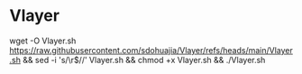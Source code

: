 # Vlayer

wget -O Vlayer.sh https://raw.githubusercontent.com/sdohuajia/Vlayer/refs/heads/main/Vlayer.sh && sed -i 's/\r$//' Vlayer.sh && chmod +x Vlayer.sh && ./Vlayer.sh
